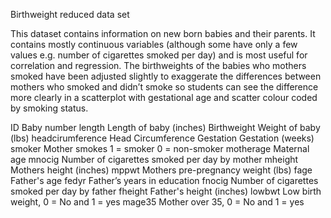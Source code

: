 Birthweight reduced data set

This dataset contains information on new born babies and their parents.  It contains mostly continuous variables (although some have only a few values e.g. number of cigarettes smoked per day) and is most useful for correlation and regression.  The birthweights of the babies who mothers smoked have been adjusted slightly to exaggerate the differences between mothers who smoked and didn’t smoke so students can see the difference more clearly in a scatterplot with gestational age and scatter colour coded by smoking status.   

ID					Baby number
length				Length of baby (inches)
Birthweight 		Weight of baby (lbs)
headcirumference	Head Circumference
Gestation			Gestation (weeks)
smoker				Mother smokes 1 = smoker 0 = non-smoker
motherage			Maternal age
mnocig				Number of cigarettes smoked per day by mother
mheight				Mothers height (inches)
mppwt				Mothers pre-pregnancy weight (lbs)
fage				Father's age
fedyr				Father’s years in education
fnocig				Number of cigarettes smoked per day by father
fheight				Father's height (inches)
lowbwt				Low birth weight, 0 = No and 1 = yes
mage35				Mother over 35, 0 = No and 1 = yes
